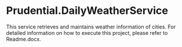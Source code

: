 # Prudential.DailyWeatherService
This service retrieves and maintains weather information of cities. For detailed information on how to execute this project, please refer to Readme.docx.
